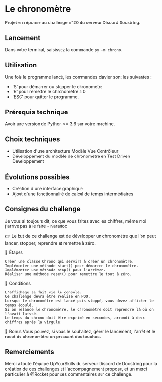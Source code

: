 # Le chronomètre
Projet en réponse au challenge n°20 du serveur Discord Docstring.

## Lancement
Dans votre terminal, saisissez la commande `py -m chrono`.

## Utilisation
Une fois le programme lancé, les commandes clavier sont les suivantes :
- 'S' pour démarrer ou stopper le chronomètre
- 'R' pour remettre le chronomètre à 0
- 'ESC' pour quitter le programme.

## Prérequis technique
Avoir une version de Python >= 3.6 sur votre machine.

## Choix techniques
- Utilisation d'une architecture Modèle Vue Contrôleur
- Développement du modèle de chronomètre en Test Driven Developpement

## Évolutions possibles
- Création d'une interface graphique
- Ajout d'une fonctionnalité de calcul de temps intermédiaires

## Consignes du challenge
Je vous ai toujours dit, ce que vous faites avec les chiffres, même moi j'arrive pas à le faire - Karadoc

👉 Le but de ce challenge est de développer un chronomètre que l'on peut lancer, stopper, reprendre et remettre à zéro.

🔹 Étapes

    Créer une classe Chrono qui servira à créer un chronomètre.
    Implémenter une méthode start() pour démarrer le chronomètre.
    Implémenter une méthode stop() pour l'arrêter.
    Réaliser une méthode reset() pour remettre le tout à zéro.


🔹 Conditions

    L'affichage se fait via la console.
    Ce challenge devra être réalisé en POO.
    Lorsque le chronomètre est lancé puis stoppé, vous devez afficher le temps écoulé.
    Si on relance le chronomètre, le chronomètre doit reprendre là où on l'avait laissé.
    Le temps du chrono doit être exprimé en secondes, arrondi à deux chiffres après la virgule.


🔹 Bonus
Vous pouvez, si vous le souhaitez, gérer le lancement, l'arrêt et le reset du chronomètre en pressant des touches.

## Remerciements
Merci à toute l'équipe UpYourSkills du serveur Discord de Docstring pour la création de 
ces challenges et l'accompagnement proposé, et un merci particulier à @Rocket pour ses commentaires sur ce challenge.
